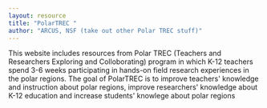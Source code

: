 ```yaml
---
layout: resource
title: "PolarTREC "
author: "ARCUS, NSF (take out other Polar TREC stuff)"
---
```


This website includes resources from Polar TREC (Teachers and Researchers Exploring and Colloborating) program in which K-12 teachers spend 3-6 weeks participating in hands-on field research experiences in the polar regions.   The goal of PolarTREC is to improve teachers' knowledge and instruction about polar regions, improve researchers' knowledge about K-12  education and increase students' knowlege about polar regions

